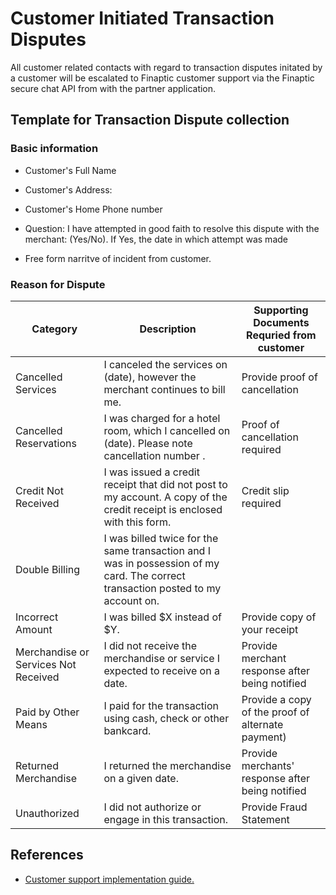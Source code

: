 # Customer Initiated Transaction Disputes

All customer related contacts with regard to transaction disputes initated by a customer will be escalated to Finaptic customer support via the Finaptic secure chat API from with the partner application. 

## Template for Transaction Dispute collection

### Basic information

- Customer's Full Name

- Customer's Address:      

- Customer's Home Phone number   

- Question: I have attempted in good faith to resolve this dispute with the merchant: (Yes/No). If Yes, the date in which attempt was made

- Free form narritve of incident from customer.

### Reason for Dispute

| Category                             | Description                                                                                                                      | Supporting Documents Requried from customer       |
| ------------------------------------ | -------------------------------------------------------------------------------------------------------------------------------- | ------------------------------------------------- |
| Cancelled Services                   | I canceled the services on (date), however the merchant continues to bill me.                                                    | Provide proof of cancellation                     |
| Cancelled Reservations               | I was charged for a hotel room, which I cancelled on (date). Please note cancellation number .                                   | Proof of cancellation required                    |
| Credit Not Received                  | I was issued a credit receipt that did not post to my account. A copy of the credit receipt is enclosed with this form.          | Credit slip required                              |
| Double Billing                       | I was billed twice for the same transaction and I was in possession of my card. The correct transaction posted to my account on. |                                                   |
| Incorrect Amount                     | I was billed \$X instead of \$Y.                                                                                                 | Provide copy of your receipt                      |
| Merchandise or Services Not Received | I did not receive the merchandise or service I expected to receive on a date.                                                    | Provide merchant response after being notified    |
| Paid by Other Means                  | I paid for the transaction using cash, check or other bankcard.                                                                  | Provide a copy of the proof of alternate payment) |
| Returned Merchandise                 | I returned the merchandise on a given date.                                                                                      | Provide merchants' response after being notified  |
| Unauthorized                         | I did not authorize or engage in this transaction.                                                                               | Provide Fraud Statement                           |



## References

- [Customer support implementation guide.](../customer_support_guide/)